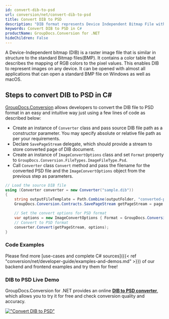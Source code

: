```yaml
---
id: convert-dib-to-psd
url: conversion/net/convert-dib-to-psd
title: Convert DIB to PSD
description: "DIB format represents Device Independent Bitmap File with .dib extension. Learn how to convert DIB to PSD file programmatically in C# language using GroupDocs.Conversion for .NET library."
keywords: Convert DIB to PSD in C#
productName: GroupDocs.Conversion for .NET
hideChildren: False
---
```


A Device-Independent bitmap (DIB) is a raster image file that is similar in structure to the standard Bitmap files(BMP). It contains a color table that describes the mapping of RGB colors to the pixel values. This enables DIB to represent images on any device. It can be opened with almost all applications that can open a standard BMP file on Windows as well as macOS.

## Steps to convert DIB to PSD in C#

[GroupDocs.Conversion](https://products.groupdocs.com/conversion/net) allows developers to convert the DIB file to PSD format in an easy and intuitive way just using a few lines of code as described below:

* Create an instance of `Converter` class and pass source DIB file path as a constructor parameter. You may specify absolute or relative file path as per your requirements. 
* Declare `SavePageStream` delegate, which should provide a stream to store converted page of DIB document.
* Create an instance of `ImageConvertOptions` class and set `Format` property to `GroupDocs.Conversion.FileTypes.ImageFileType.Psd`.
* Call `Converter` class `Convert` method and pass the filename for the converted PSD file and the `ImageConvertOptions` object from the previous step as parameters.

```csharp
// Load the source DIB file
using (Converter converter = new Converter("sample.dib"))
{
    string outputFileTemplate = Path.Combine(outputFolder, "converted-page-{0}.psd");
    GroupDocs.Conversion.Contracts.SavePageStream getPageStream = page => new FileStream(string.Format(outputFileTemplate, page), FileMode.Create);

    // Set the convert options for PSD format
    var options = new ImageConvertOptions { Format = GroupDocs.Conversion.FileTypes.ImageFileType.Psd };   
    // Convert to PSD format
    converter.Convert(getPageStream, options);
}
```

### Code Examples

Please find more [use-cases and complete C# sources]({{< ref "conversion/net/developer-guide/examples-and-demos.md" >}}) of our backend and frontend examples and try them for free!

### DIB to PSD Live Demo

GroupDocs.Conversion for .NET provides an online [**DIB to PSD converter**](https://products.groupdocs.app/conversion/dib-to-psd), which allows you to try it for free and check conversion quality and accuracy.

[!["Convert DIB to PSD"](conversion/net/images/convert-to-psd/convert-dib-to-psd.png)](https://products.groupdocs.app/conversion/dib-to-psd)